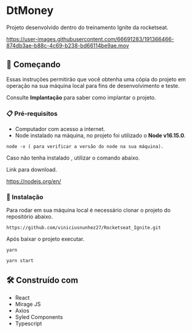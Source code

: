 # DtMoney

Projeto desenvolvido dentro do treinamento  Ignite da rocketseat.




https://user-images.githubusercontent.com/66691283/191366466-874db3ae-b88c-4c69-b238-bd66114be9ae.mov






## 🚀 Começando

Essas instruções permitirão que você obtenha uma cópia do projeto em operação na sua máquina local para fins de desenvolvimento e teste.

Consulte **Implantação** para saber como implantar o projeto.

### 📋 Pré-requisitos

* Computador com acesso a internet.
* Node instalado na máquina, no projeto foi utilizado o <b>Node v16.15.0</b>.

```
node -v ( para verificar a versão do node na sua máquina).
```
Caso não tenha instalado , utilizar o comando abaixo.

Link para download.

https://nodejs.org/en/


### 🔧 Instalação

Para rodar em sua máquina local é necessário clonar o projeto do repositório abaixo. 

```
https://github.com/viniciusnunhez27/Rocketseat_Ignite.git
```
Após baixar o projeto executar. 

```
yarn 

yarn start
````



## 🛠️ Construído com

* React
* Mirage JS
* Axios
* Syled Components
* Typescript




